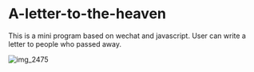 # A-letter-to-the-heaven


This is a mini program based on wechat and javascript. User can write a letter to people who passed away.


![img_2475](https://user-images.githubusercontent.com/18555372/28989628-9bd9c618-7944-11e7-8020-2d4ffa111be5.PNG)
